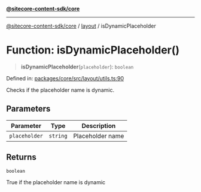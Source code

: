 [**@sitecore-content-sdk/core**](../../README.md)

***

[@sitecore-content-sdk/core](../../README.md) / [layout](../README.md) / isDynamicPlaceholder

# Function: isDynamicPlaceholder()

> **isDynamicPlaceholder**(`placeholder`): `boolean`

Defined in: [packages/core/src/layout/utils.ts:90](https://github.com/Sitecore/xmc-jss-dev/blob/7d08f3848ecc646e56af22ef11f8adc934af98c7/packages/core/src/layout/utils.ts#L90)

Checks if the placeholder name is dynamic.

## Parameters

| Parameter | Type | Description |
| ------ | ------ | ------ |
| `placeholder` | `string` | Placeholder name |

## Returns

`boolean`

True if the placeholder name is dynamic
